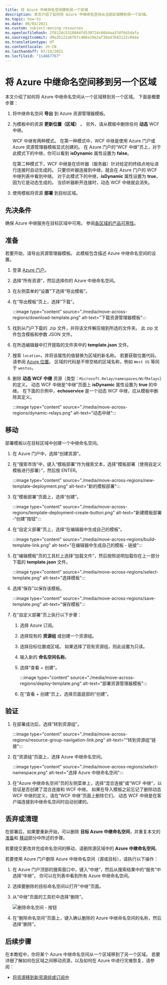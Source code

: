 ```yaml
---
title: 将 Azure 中继命名空间移到另一个区域
description: 本文介绍了如何将 Azure 中继命名空间从当前区域移到另一个区域。
ms.topic: how-to
ms.date: 06/03/2021
ms.custom: subject-moving-resources
ms.openlocfilehash: 2f612dc5318044fd539724c66b4aa37df6d3dafa
ms.sourcegitcommit: d9a2b122a6fb7c406e19e2af30a47643122c04da
ms.translationtype: HT
ms.contentlocale: zh-CN
ms.lasthandoff: 07/24/2021
ms.locfileid: "114667767"
---
```

# <a name="move-an-azure-relay-namespace-to-another-region"></a>将 Azure 中继命名空间移到另一个区域
本文介绍了如何将 Azure 中继命名空间从一个区域移到另一个区域。 下面是概要步骤：

1. 将中继命名空间 **导出** 到 Azure 资源管理器模板。
1. 为模板中的资源 **更新位置（区域）** 。 另外，请从模板中删除任何 **动态** WCF 中继。 

    WCF 中继有两种模式。 在第一种模式中，WCF 中继是使用 Azure 门户或 Azure 资源管理器模板显式创建的。 在 Azure 门户的“WCF 中继”页上，对于此模式下的中继，你可以看到 **isDynamic** 属性设置为 **false**。 

    在第二种模式下，WCF 中继是在侦听器（服务器）针对给定的终结点地址进行连接时自动生成的。 只要侦听器连接到中继，就会在 Azure 门户的 WCF 中继列表中看到中继。 对于此模式下的中继，**isDynamic** 属性设置为 **true**，因为它是动态生成的。 当侦听器断开连接时，动态 WCF 中继就会消失。 
1. 使用模板将资源 **部署** 到目标区域。

## <a name="prerequisites"></a>先决条件
确保 Azure 中继服务在目标区域中可用。 参阅[各区域的产品可用性](https://azure.microsoft.com/global-infrastructure/services/?products=service-bus&regions=all)。 
 
## <a name="prepare"></a>准备
若要开始，请导出资源管理器模板。 此模板包含描述 Azure 中继命名空间的设置。

1. 登录 [Azure 门户](https://portal.azure.com)。
2. 选择“所有资源”，然后选择你的 Azure 中继命名空间。
3. 在左侧菜单的“设置”下选择“导出模板”。
4. 在“导出模板”页上，选择“下载”。 

    :::image type="content" source="./media/move-across-regions/download-template.png" alt-text="下载资源管理器模板":::
5. 找到从门户下载的 .zip 文件，并将该文件解压缩到所选的文件夹。 此 zip 文件包含模板和参数 JSON 文件。 
1. 在所选编辑器中打开提取的文件夹中的 **template.json** 文件。
1. 搜索 `location`，并将该属性的值替换为区域的新名称。 若要获取位置代码，请参阅 [Azure 位置](https://azure.microsoft.com/global-infrastructure/locations/)。 区域的代码是不带空格的区域名称，例如 `West US` 等同于 `westus`。
1. 删除 **动态 WCF 中继** 资源（类型：`Microsoft.Relay/namespaces/WcfRelays`）的定义。 动态 WCF 中继是“中继”页面上 **isDynamic** 属性设置为 **true** 的中继。 在下面的示例中，**echoservice** 是一个动态 WCF 中继，应从模板中删除其定义。 

    :::image type="content" source="./media/move-across-regions/dynamic-relays.png" alt-text="动态中继":::

## <a name="move"></a>移动
部署模板以在目标区域中创建一个中继命名空间。 

1. 在 Azure 门户中，选择“创建资源”。
2. 在“搜索市场”中，键入“模板部署”作为搜索文本，选择“模板部署（使用自定义模板进行部署）”，然后按 ENTER。

    :::image type="content" source="./media/move-across-regions/new-template-deployment.png" alt-text="新的模板部署":::    
1. 在“模板部署”页面上，选择“创建”。

    :::image type="content" source="./media/move-across-regions/template-deployment-create-button.png" alt-text="新建模板部署 -“创建”按钮":::        
1. 在“自定义部署”页上，选择“在编辑器中生成自己的模板”。

    :::image type="content" source="./media/move-across-regions/build-template-link.png" alt-text="在编辑器中生成自己的模板 - 链接":::            
1. 在“编辑模板”页的工具栏上选择“加载文件”，然后按照说明加载你在上一部分下载的 **template.json** 文件。

    :::image type="content" source="./media/move-across-regions/select-template.png" alt-text="选择模板":::                
1. 选择“保存”以保存该模板。 

    :::image type="content" source="./media/move-across-regions/save-template.png" alt-text="保存模板":::                    
1. 在“自定义部署”页上执行以下步骤： 
    1. 选择 Azure 订阅。 
    2. 选择现有的 **资源组** 或创建一个资源组。 
    3. 选择目标位置或区域。 如果选择了现有资源组，则此设置为只读。 
    4. 输入新的 **命名空间名称**。
    1. 选择“查看 + 创建”。 

        :::image type="content" source="./media/move-across-regions/deploy-template.png" alt-text="部署资源管理器模板":::
    1. 在“查看 + 创建”页上，选择页面底部的“创建”。 
    
## <a name="verify"></a>验证
1. 在部署成功后，选择“转到资源组”。

    :::image type="content" source="./media/move-across-regions/resource-group-navigation-link.png" alt-text="“转到资源组”链接":::    
1. 在“资源组”页面上，选择 Azure 中继命名空间。 

    :::image type="content" source="./media/move-across-regions/select-namespace.png" alt-text="选择 Azure 中继命名空间":::    
1. 在“Azure 中继命名空间”页的左侧菜单上，选择“混合连接”或“WCF 中继”，以验证是否创建了混合连接和 WCF 中继。 如果在导入模板之前忘记了删除动态 WCF 中继的定义，请在“WCF 中继”页面上删除它们。 动态 WCF 中继是在客户端连接到中继命名空间时自动创建的。 

## <a name="discard-or-clean-up"></a>丢弃或清理
在部署后，如果要重新开始，可以删除 **目标 Azure 中继命名空间**，并重复本文的 [准备](#prepare)和 [移动](#move)部分中所述的步骤。

若要提交更改并完成命名空间的移动，请删除源区域中的 **Azure 中继命名空间**。 

若要使用 Azure 门户删除 Azure 中继命名空间（源或目标），请执行以下操作：

1. 在 Azure 门户顶部的搜索窗口中，键入“中继”，然后从搜索结果中的“服务”中选择“中继”。  你可以在列表中看到所有 Azure 中继命名空间。
2. 选择要删除的目标命名空间以打开“中继”页面。 
1. 从“中继”页面的工具栏中选择“删除”。 

    ![删除命名空间 - 按钮](./media/move-across-regions/delete-namespace-button.png)
3. 在“删除命名空间”页面上，键入确认删除的 Azure 中继命名空间的名称，然后选择“删除”。 

## <a name="next-steps"></a>后续步骤
在本教程中，你将某个 Azure 中继命名空间从一个区域移到了另一个区域。 若要详细了解如何在区域之间移动资源，以及如何在 Azure 中进行灾难恢复，请参阅：

- [将资源移到新资源组或订阅中](../azure-resource-manager/management/move-resource-group-and-subscription.md)
